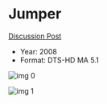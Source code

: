 # Jumper

[Discussion Post](https://www.avsforum.com/threads/bass-eq-for-filtered-movies.2995212/post-57576880)

* Year: 2008
* Format: DTS-HD MA 5.1

![img 0](https://i.imgur.com/syEFoqV.jpg)

![img 1](https://i.imgur.com/1mzN14B.jpg)

